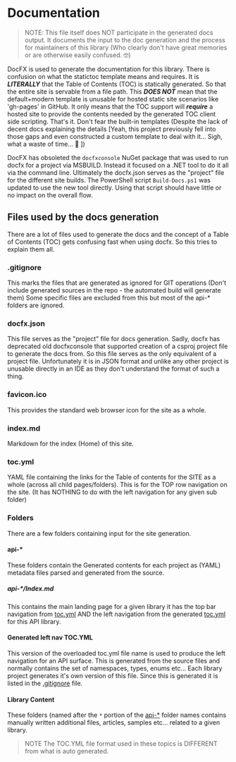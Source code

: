 # Documentation
>NOTE:
> This file itself does NOT participate in the generated docs output. It documents the input
> to the doc generation and the process for maintainers of this library (Who clearly don't
> have great memories or are otherwise easily confused. :nerd_face:)

DocFX is used to generate the documentation for this library. There is confusion on
what the statictoc template means and requires. It is ***LITERALLY*** that the Table
of Contents (TOC) is statically generated. So that the entire site is servable from a
file path. This ***DOES NOT*** mean that the default+modern template is unusable for
hosted static site scenarios like 'gh-pages' in GitHub. It only means that the TOC
support will ***require*** a hosted site to provide the contents needed by the generated
TOC client side scripting. That's it. Don't fear the built-in templates (Despite the lack 
of decent docs explaining the details [Yeah, this project previously fell into those gaps
and even constructed a custom template to deal with it... Sigh, what a waste of time...
:facepalm: ])

DocFX has obsoleted the `docfxconsole` NuGet package that was used to run docfx for
a project via MSBUILD. Instead it focused on a .NET tool to do it all via the
command line. Ultimately the docfx.json serves as the "project" file for the
different site builds. The PowerShell script `Build-Docs.ps1` was updated to use the
new tool directly. Using that script should have little or no impact on the overall
flow.

## Files used by the docs generation
There are a lot of files used to generate the docs and the concept of a Table of Contents
(TOC) gets confusing fast when using docfx. So this tries to explain them all.

### .gitignore
This marks the files that are generated as ignored for GIT operations (Don't include
generated sources in the repo - the automated build will generate them) Some specific
files are excluded from this but most of the api-* folders are ignored.

### docfx.json
This file serves as the "project" file for docs generation. Sadly, docfx has deprecated
old docfxconsole that supported creation of a csproj project file to generate the docs
from. So this file serves as the only equivalent of a project file. Unfortunately it is
in JSON format and unlike any other project is unusable directly in an IDE as they don't
understand the format of such a thing.

### favicon.ico
This provides the standard web browser icon for the site as a whole.

### index.md
Markdown for the index (Home) of this site.

### toc.yml
YAML file containing the links for the Table of contents for the SITE as a whole (across
all child pages/folders). This is for the TOP row navigation on the site. (It has NOTHING
to do with the left navigation for any given sub folder)

### Folders
There are a few folders containing input for the site generation.

#### api-*
These folders contain the Generated contents for each project as (YAML) metadata files
parsed and generated from the source.

##### api-*/Index.md
This contains the main landing page for a given library it has the top bar navigation
from [toc.yml](#tocyml) AND the left navigation from the generated
[toc.yml](#generated-left-nav-tocyml) for this API library. 

#### Generated left nav TOC.YML
This version of the overloaded toc.yml file name is used to produce the left navigation
for an API surface. This is generated from the source files and normally contains the
set of namespaces, types, enums etc... Each library project generates it's own version
of this file. Since this is generated it is listed in the [.gitignore](#gitignore) file.

#### Library Content
These folders (named after the `*` portion of the [api-*](#api-*) folder names contains
manually written additional files, articles, samples etc... related to a given library.
>NOTE
> The TOC.YML file format used in these topics is DIFFERENT from what is auto generated.
>
